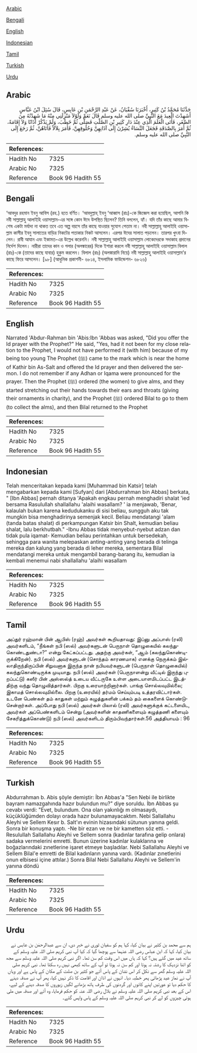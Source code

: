 [Arabic](#arabic)

[Bengali](#bengali)

[English](#english)

[Indonesian](#indonesian)

[Tamil](#tamil)

[Turkish](#turkish)

[Urdu](#urdu)

## Arabic


<div dir="rtl" lang="ar" style={{fontSize:'larger',backgroundColor:'#f8f9fa',padding:20}}>
حَدَّثَنَا مُحَمَّدُ بْنُ كَثِيرٍ، أَخْبَرَنَا سُفْيَانُ، عَنْ عَبْدِ الرَّحْمَنِ بْنِ عَابِسٍ، قَالَ سُئِلَ ابْنُ عَبَّاسٍ أَشَهِدْتَ الْعِيدَ مَعَ النَّبِيِّ صلى الله عليه وسلم قَالَ نَعَمْ وَلَوْلاَ مَنْزِلَتِي مِنْهُ مَا شَهِدْتُهُ مِنَ الصِّغَرِ، فَأَتَى الْعَلَمَ الَّذِي عِنْدَ دَارِ كَثِيرِ بْنِ الصَّلْتِ فَصَلَّى ثُمَّ خَطَبَ، وَلَمْ يَذْكُرْ أَذَانًا وَلاَ إِقَامَةً، ثُمَّ أَمَرَ بِالصَّدَقَةِ فَجَعَلَ النِّسَاءُ يُشِرْنَ إِلَى آذَانِهِنَّ وَحُلُوقِهِنَّ، فَأَمَرَ بِلاَلاً فَأَتَاهُنَّ، ثُمَّ رَجَعَ إِلَى النَّبِيِّ صلى الله عليه وسلم‏.‏
</div>
<div style={{backgroundColor:'#f8f9fa',padding:20, marginBottom: 10}}><table> <thead> <tr> <th>References:</th> <th></th> </tr> </thead> <tbody><tr><td>Hadith No</td><td>7325</td></tr><tr><td>Arabic No</td><td>7325</td></tr><tr><td>Reference</td><td>Book 96 Hadith 55</td></tr></tbody></table></div>

## Bengali


<div dir="ltr" lang="bn" style={{fontSize:'larger',backgroundColor:'#f8f9fa',padding:20}}>
‘আবদুর রহমান ইবনু আবিস (রহ.) হতে বর্ণিত। ‘আবদুল্লাহ্ ইবনু ‘আব্বাস (রাঃ)-কে জিজ্ঞেস করা হয়েছিল, আপনি কি নবী সাল্লাল্লাহু আলাইহি ওয়াসাল্লাম-এর সঙ্গে কোন ঈদে উপস্থিত ছিলেন? তিনি বললেন, হ্যাঁ। যদি তাঁর কাছে আমার বিশেষ একটা মর্যাদা না থাকত তবে এত অল্প বয়সে তাঁর কাছে যাওয়ার সুযোগ পেতাম না। নবী সাল্লাল্লাহু আলাইহি ওয়াসাল্লাম কাসীর ইবনু সালাতের বাড়ির নিকটের পতাকার নিকট আসলেন। এরপর ঈদের সালাত পড়লেন। তারপর খুৎবা দিলেন। রাবী আযান এবং ইকামত-এর উল্লেখ করেননি। নবী সাল্লাল্লাহু আলাইহি ওয়াসাল্লাম লোকেদেরকে সদাকাহ প্রদানের নির্দেশ দিলেন। নারীরা তাদের কান ও গলার (অলঙ্কারের) দিকে ইশারা করলে নবী সাল্লাল্লাহু আলাইহি ওয়াসাল্লাম বিলাল (রাঃ)-কে (তাদের কাছে যাবার) হুকুম করলেন। বিলাল (রাঃ) (অলঙ্কারাদি নিয়ে) নবী সাল্লাল্লাহু আলাইহি ওয়াসাল্লাম’র কাছে ফিরে আসলেন। [৯৮] (আধুনিক প্রকাশনী- ৬৮১৪, ইসলামিক ফাউন্ডেশন- ৬৮২৬)
</div>
<div style={{backgroundColor:'#f8f9fa',padding:20, marginBottom: 10}}><table> <thead> <tr> <th>References:</th> <th></th> </tr> </thead> <tbody><tr><td>Hadith No</td><td>7325</td></tr><tr><td>Arabic No</td><td>7325</td></tr><tr><td>Reference</td><td>Book 96 Hadith 55</td></tr></tbody></table></div>

## English


<div dir="ltr" lang="en" style={{fontSize:'larger',backgroundColor:'#f8f9fa',padding:20}}>
Narrated 'Abdur-Rahman bin 'Abis:Ibn 'Abbas was asked, "Did you offer the Id prayer with the Prophet?" He said, "Yes, had it not been for my close relation to the Prophet, I would not have performed it (with him) because of my being too young The Prophet (ﷺ) came to the mark which is near the home of Kathir bin As-Salt and offered the Id prayer and then delivered the sermon. I do not remember if any Adhan or Iqama were pronounced for the prayer. Then the Prophet (ﷺ) ordered (the women) to give alms, and they started stretching out their hands towards their ears and throats (giving their ornaments in charity), and the Prophet (ﷺ) ordered Bilal to go to them (to collect the alms), and then Bilal returned to the Prophet
</div>
<div style={{backgroundColor:'#f8f9fa',padding:20, marginBottom: 10}}><table> <thead> <tr> <th>References:</th> <th></th> </tr> </thead> <tbody><tr><td>Hadith No</td><td>7325</td></tr><tr><td>Arabic No</td><td>7325</td></tr><tr><td>Reference</td><td>Book 96 Hadith 55</td></tr></tbody></table></div>

## Indonesian


<div dir="ltr" lang="id" style={{fontSize:'larger',backgroundColor:'#f8f9fa',padding:20}}>
Telah menceritakan kepada kami [Muhammad bin Katsir] telah mengabarkan kepada kami [Sufyan] dari [Abdurrahman bin Abbas] berkata, " [Ibn Abbas] pernah ditanya 'Apakah engkau pernah menghadiri shalat 'ied bersama Rasulullah shallallahu 'alaihi wasallam? ' ia menjawab, 'Benar, kalaulah bukan karena kedudukanku di sisi beliau, sungguh aku tak mungkin bisa menghadirinya semenjak kecil. Beliau mendatangi 'alam (tanda batas shalat) di perkampungan Katsir bin Shalt, kemudian beliau shalat, lalu berkhutbah." -Ibnu Abbas tidak menyebut-nyebut adzan dan tidak pula iqamat- Kemudian beliau perintahkan untuk bersedekah, sehingga para wanita melepaskan anting-anting yang berada di telinga mereka dan kalung yang berada di leher mereka, sementara Bilal mendatangi mereka untuk mengambil barang-barang itu, kemudian ia kembali menemui nabi shallallahu 'alaihi wasallam
</div>
<div style={{backgroundColor:'#f8f9fa',padding:20, marginBottom: 10}}><table> <thead> <tr> <th>References:</th> <th></th> </tr> </thead> <tbody><tr><td>Hadith No</td><td>7325</td></tr><tr><td>Arabic No</td><td>7325</td></tr><tr><td>Reference</td><td>Book 96 Hadith 55</td></tr></tbody></table></div>

## Tamil


<div dir="ltr" lang="ta" style={{fontSize:'larger',backgroundColor:'#f8f9fa',padding:20}}>
அப்துர் ரஹ்மான் பின் ஆபிஸ் (ரஹ்) அவர்கள் கூறியதாவது: இப்னு அப்பாஸ் (ரலி) அவர்களிடம், “நீங்கள் நபி (ஸல்) அவர்களுடன் பெருநாள் தொழுகையில் கலந்துகொண்டதுண்டா?” என்று கேட்கப்பட்டது. அதற்கு அவர்கள், “ஆம் (கலந்துகொண்டிருக்கிறேன்). நபி (ஸல்) அவர்களுடன் (சொந்தம் காரணமாக) எனக்கு நெருக்கம் இல்லாதிருந்திருப்பின் சிறுவனாக இருந்த நான் நபியவர்களுடன் (பெருநாள் தொழுகையில்) கலந்துகொண்டிருக்க முடியாது. நபி (ஸல்) அவர்கள் (பெருநாளன்று வீட்டில் இருந்து புறப்பட்டு) கஸீர் பின் அஸ்ஸல்த் உடைய வீட்டருகே உள்ள அடையாளமிடப்பட்ட இடத்திற்கு வந்து தொழுவித்தார்கள். பிறகு உரையாற்றினார்கள். பாங்கு சொல்லவுமில்லை; இகாமத் சொல்லவுமில்லை. பிறகு (உரையில்) தர்மம் செய்யும்படி உத்தரவிட்டார்கள். உடனே பெண்கள் தம் காதுகள் மற்றும் கழுத்துகளின் பக்கம் தம் கைகளைக் கொண்டுசென்றார்கள். அப்போது நபி (ஸல்) அவர்கள் பிலால் (ரலி) அவர்களுக்குக் கட்டளையிட, அவர்கள் அப்பெண்களிடம் சென்று (அவர்களின் காதணிகளையும் கழுத்தணி களையும் சேகரித்துக்கொண்டு) நபி (ஸல்) அவர்களிடம் திரும்பிவந்தார்கள்.56 அத்தியாயம் : 96
</div>
<div style={{backgroundColor:'#f8f9fa',padding:20, marginBottom: 10}}><table> <thead> <tr> <th>References:</th> <th></th> </tr> </thead> <tbody><tr><td>Hadith No</td><td>7325</td></tr><tr><td>Arabic No</td><td>7325</td></tr><tr><td>Reference</td><td>Book 96 Hadith 55</td></tr></tbody></table></div>

## Turkish


<div dir="ltr" lang="tr" style={{fontSize:'larger',backgroundColor:'#f8f9fa',padding:20}}>
Abdurrahman b. Abis şöyle demiştir: İbn Abbas'a "Sen Nebi iIe birlikte bayram namazgahında hazır bulundun mu?" diye soruldu. İbn Abbas şu cevabı verdi: "Evet, bulundum. Ona olan yakınlığı m olmasaydı, küçüklüğümden dolayı orada hazır bulunamayacaktım. Nebi Sallallahu Aleyhi ve Sellem Kesır b. Salt'ın evinin hizasındaki sütunun yanına geldi. Sonra bir konuşma yaptı. -Ne bir ezan ve ne bir kametten söz etti. - Resulullah Sallallahu Aleyhi ve Sellem sonra (kadınlar tarafına gelip onlara) sadaka vermelerini emretti. Bunun üzerine kadınlar kulaklarına ve boğazlarındaki zınetlerine işaret etmeye başladılar. Nebi Sallallahu Aleyhi ve Sellem Bilal'e emretti de Bilal kadınların yanına vardı. (Kadınlar zınetlerini onun elbisesi içine attılar.) Sonra Bilal Nebi Sallallahu Aleyhi ve Sellem'in yanına döndü
</div>
<div style={{backgroundColor:'#f8f9fa',padding:20, marginBottom: 10}}><table> <thead> <tr> <th>References:</th> <th></th> </tr> </thead> <tbody><tr><td>Hadith No</td><td>7325</td></tr><tr><td>Arabic No</td><td>7325</td></tr><tr><td>Reference</td><td>Book 96 Hadith 55</td></tr></tbody></table></div>

## Urdu


<div dir="rtl" lang="ur" style={{fontSize:'larger',backgroundColor:'#f8f9fa',padding:20}}>
ہم سے محمد بن کثیر نے بیان کیا، کہا ہم کو سفیان ثوری نے خبر دی، ان سے عبدالرحمٰن بن عابس نے بیان کیا، کہا کہ ابن عباس رضی اللہ عنہما سے پوچھا گیا کہ کیا آپ نبی کریم صلی اللہ علیہ وسلم کے ساتھ عید میں گئے ہیں؟ کہا کہ ہاں میں اس وقت کم سن تھا۔ اگر نبی کریم صلی اللہ علیہ وسلم سے مجھ کو اتنا نزدیک کا رشتہ نہ ہوتا اور کم سن نہ ہوتا تو آپ کے ساتھ کبھی نہیں رہ سکتا تھا۔ نبی کریم صلی اللہ علیہ وسلم گھر سے نکل کر اس نشان کے پاس آئے جو کثیر بن صلت کے مکان کے پاس ہے اور وہاں آپ نے نماز عید پڑھائی پھر خطبہ دیا۔ انہوں نے اذان اور اقامت کا ذکر نہیں کیا، پھر آپ نے صدقہ دینے کا حکم دیا تو عورتیں اپنے کانوں اور گردنوں کی طرف ہاتھ بڑھانے لگیں زیوروں کا صدقہ دینے کے لیے، اس کے بعد نبی کریم صلی اللہ علیہ وسلم نے بلال رضی اللہ عنہ کو حکم فرمایا، وہ آئے اور صدقہ میں ملی ہوئی چیزوں کو لے کر نبی کریم صلی اللہ علیہ وسلم کے پاس واپس گئے۔
</div>
<div style={{backgroundColor:'#f8f9fa',padding:20, marginBottom: 10}}><table> <thead> <tr> <th>References:</th> <th></th> </tr> </thead> <tbody><tr><td>Hadith No</td><td>7325</td></tr><tr><td>Arabic No</td><td>7325</td></tr><tr><td>Reference</td><td>Book 96 Hadith 55</td></tr></tbody></table></div>